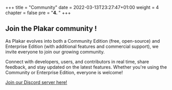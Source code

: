 +++
title = "Community"
date = 2022-03-13T23:27:47+01:00
weight = 4
chapter = false
pre = "<b>4. </b>"
+++

## Join the Plakar community !

As Plakar evolves into both a Community Edition (free, open-source) and Enterprise Edition (with additional features and commercial support),
we invite everyone to join our growing community.

Connect with developers, users, and contributors in real time, share feedback, and stay updated on the latest features.
Whether you're using the Community or Enterprise Edition, everyone is welcome!

[Join our Discord server here!](https://discord.gg/uuegtnF2Q5)
